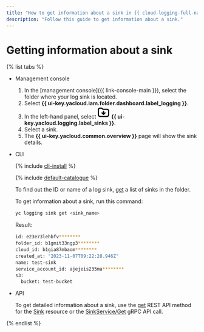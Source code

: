 ```yaml
---
title: "How to get information about a sink in {{ cloud-logging-full-name }}"
description: "Follow this guide to get information about a sink."
---
```


# Getting information about a sink

{% list tabs %}

- Management console

   1. In the [management console]({{ link-console-main }}), select the folder where your log sink is located.
   1. Select **{{ ui-key.yacloud.iam.folder.dashboard.label_logging }}**.
   1. In the left-hand panel, select ![image](../../_assets/console-icons/folder-arrow-down.svg) **{{ ui-key.yacloud.logging.label_sinks }}**.
   1. Select a sink.
   1. The **{{ ui-key.yacloud.common.overview }}** page will show the sink details.

- CLI

   {% include [cli-install](../../_includes/cli-install.md) %}

   {% include [default-catalogue](../../_includes/default-catalogue.md) %}

   To find out the ID or name of a log sink, [get](list-sink.md) a list of sinks in the folder.

   To get information about a sink, run this command:

   ```bash
   yc logging sink get <sink_name>
   ```

   Result:

   ```bash
   id: e23e73lehbfv********
   folder_id: b1gmit33ngp3********
   cloud_id: b1gia87mbaom********
   created_at: "2023-11-07T09:22:28.946Z"
   name: test-sink
   service_account_id: ajejeis235ma********
   s3:
     bucket: test-bucket
   ```

- API

   To get detailed information about a sink, use the [get](../api-ref/Sink/get.md) REST API method for the [Sink](../api-ref/Sink/index.md) resource or the [SinkService/Get](../api-ref/grpc/sink_service.md#Get) gRPC API call.

{% endlist %}
